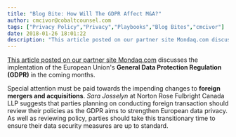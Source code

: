 ```yaml
---
title: "Blog Bite: How Will The GDPR Affect M&A?"
author: cmcivor@cobaltcounsel.com
tags: ["Privacy Policy","Privacy","Playbooks","Blog Bites","cmcivor"]
date: 2018-01-26 18:01:22
description: "This article posted on our partner site Mondaq.com discusses the implentation of the European Union's General Data Protection Regulation (GDPR) in the coming months."
---
```


[This article posted on our partner site Mondaq.com](http://www.mondaq.com/canada/x/662668/Data+Protection+Privacy/Data+Privacy+In+MA+Looking+Forward+Into+2018) discusses the implentation of the European Union's **General Data Protection Regulation (GDPR)** in the coming months. 

Special attention must be paid towards the impending changes to **foreign mergers and acquisitions**. *Sara Josselyn* at Norton Rose Fulbright Canada LLP suggests that parties planning on conducting foreign transaction should review their policies as the GDPR aims to strengthen European data privacy. As well as reviewing policy, parties should take this transitionary time to ensure their data security measures are up to standard.
